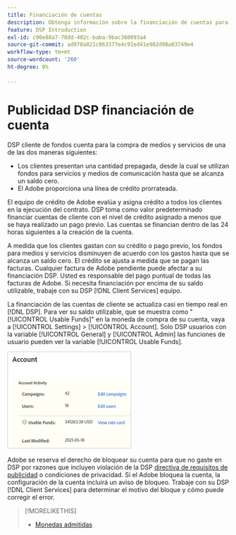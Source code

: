 ```yaml
---
title: Financiación de cuentas
description: Obtenga información sobre la financiación de cuentas para DSP.
feature: DSP Introduction
exl-id: c90e88a7-78dd-402c-baba-9bac360093a4
source-git-commit: ad978a021c063377e4c91ed41e902d98a03749e4
workflow-type: tm+mt
source-wordcount: '260'
ht-degree: 0%

---
```


# Publicidad DSP financiación de cuenta

DSP cliente de fondos cuenta para la compra de medios y servicios de una de las dos maneras siguientes:

* Los clientes presentan una cantidad prepagada, desde la cual se utilizan fondos para servicios y medios de comunicación hasta que se alcanza un saldo cero.
* El Adobe proporciona una línea de crédito prorrateada.

El equipo de crédito de Adobe evalúa y asigna crédito a todos los clientes en la ejecución del contrato. DSP toma como valor predeterminado financiar cuentas de cliente con el nivel de crédito asignado a menos que se haya realizado un pago previo. Las cuentas se financian dentro de las 24 horas siguientes a la creación de la cuenta.

A medida que los clientes gastan con su crédito o pago previo, los fondos para medios y servicios disminuyen de acuerdo con los gastos hasta que se alcanza un saldo cero. El crédito se ajusta a medida que se pagan las facturas. Cualquier factura de Adobe pendiente puede afectar a su financiación DSP. Usted es responsable del pago puntual de todas las facturas de Adobe. Si necesita financiación por encima de su saldo utilizable, trabaje con su DSP [!DNL Client Services] equipo.

La financiación de las cuentas de cliente se actualiza casi en tiempo real en [!DNL DSP]. Para ver su saldo utilizable, que se muestra como &quot;[!UICONTROL Usable Funds]&quot; en la moneda de compra de su cuenta, vaya a [!UICONTROL Settings] > [!UICONTROL Account]. Solo DSP usuarios con la variable [!UICONTROL General] y [!UICONTROL Admin] las funciones de usuario pueden ver la variable [!UICONTROL Usable Funds].

![Fondos utilizables para una cuenta](/help/dsp/assets/account-usable-funds.png)

Adobe se reserva el derecho de bloquear su cuenta para que no gaste en DSP por razones que incluyen violación de la DSP [directiva de requisitos de publicidad](/help/policies/ad-requirements-policy.md) o condiciones de privacidad. Si el Adobe bloquea la cuenta, la configuración de la cuenta incluirá un aviso de bloqueo. Trabaje con su DSP [!DNL Client Services] para determinar el motivo del bloque y cómo puede corregir el error.

>[!MORELIKETHIS]
>
>* [Monedas admitidas](/help/dsp/currency.md)

